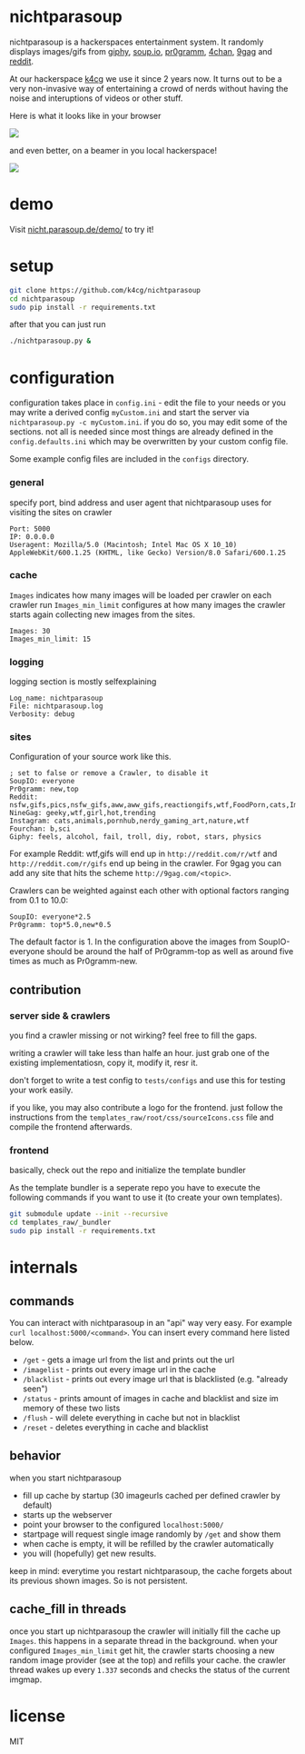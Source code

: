 # nichtparasoup

nichtparasoup is a hackerspaces entertainment system. It randomly
displays images/gifs from [giphy](http://giphy.com), [soup.io](http://soup.io),
[pr0gramm](http://pr0gramm.com), [4chan](http://4chan.org),
[9gag](http://9gag.com) and [reddit](http://reddit.com).

At our hackerspace [k4cg](http://k4cg.org) we
use it since 2 years now. It turns out to be a very non-invasive way of
entertaining a crowd of nerds without having the noise and interuptions of
videos or other stuff.

Here is what it looks like in your browser

<img src="https://github.com/k4cg/nichtparasoup/raw/master/screenshot.png">

and even better, on a beamer in you local hackerspace!

<img src="https://github.com/k4cg/nichtparasoup/raw/master/hackerspace.jpg">


# demo

Visit [nicht.parasoup.de/demo/](http://nicht.parasoup.de/demo/) to try it!

# setup

```bash
git clone https://github.com/k4cg/nichtparasoup
cd nichtparasoup
sudo pip install -r requirements.txt
```

after that you can just run

```bash
./nichtparasoup.py &
```

# configuration

configuration takes place in `config.ini` - edit the file to your needs or
you may write a derived config `myCustom.ini` and start the server via
`nichtparasoup.py -c myCustom.ini`. if you do so, you may edit some of the
sections. not all is needed since most things are already defined in the
`config.defaults.ini` which may be overwritten by your custom config file.

Some example config files are included in the `configs` directory.

### general

specify port, bind address and user agent that nichtparasoup uses for
visiting the sites on crawler

```
Port: 5000
IP: 0.0.0.0
Useragent: Mozilla/5.0 (Macintosh; Intel Mac OS X 10_10) AppleWebKit/600.1.25 (KHTML, like Gecko) Version/8.0 Safari/600.1.25
```

### cache

`Images` indicates how many images will be loaded per crawler on each crawler run
`Images_min_limit` configures at how many images the crawler starts again collecting new images from the sites.

```
Images: 30
Images_min_limit: 15
```

### logging

logging section is mostly selfexplaining

```
Log_name: nichtparasoup
File: nichtparasoup.log
Verbosity: debug
```

### sites

Configuration of your source work like this.

```
; set to false or remove a Crawler, to disable it
SoupIO: everyone
Pr0gramm: new,top
Reddit: nsfw,gifs,pics,nsfw_gifs,aww,aww_gifs,reactiongifs,wtf,FoodPorn,cats,ImGoingToHellForThis,EarthPorn,facepalm,fffffffuuuuuuuuuuuu,oddlysatisfying
NineGag: geeky,wtf,girl,hot,trending
Instagram: cats,animals,pornhub,nerdy_gaming_art,nature,wtf
Fourchan: b,sci
Giphy: feels, alcohol, fail, troll, diy, robot, stars, physics
```

For example Reddit: wtf,gifs will end up in `http://reddit.com/r/wtf` and
`http://reddit.com/r/gifs` end up being in the crawler. For 9gag you can
add any site that hits the scheme `http://9gag.com/<topic>`.

Crawlers can be weighted against each other with optional factors ranging
from 0.1 to 10.0:

```
SoupIO: everyone*2.5
Pr0gramm: top*5.0,new*0.5
```

The default factor is 1. In the configuration above the images from
SoupIO-everyone should be around the half of Pr0gramm-top as well as around
five times as much as Pr0gramm-new.

## contribution

### server side & crawlers

you find a crawler missing or not wirking? feel free to fill the gaps.

writing a crawler will take less than halfe an hour. just grab one of the
existing implementatiosn, copy it, modify it, resr it.

don't forget to write a test config to `tests/configs` and use this for
testing your work easily.

if you like, you may also contribute a logo for the frontend. just follow
the instructions from the `templates_raw/root/css/sourceIcons.css` file and
compile the frontend afterwards.

### frontend

basically, check out the repo and initialize the template bundler

As the template bundler is a seperate repo you have to execute the
following commands if you want to use it (to create your own templates).

```bash
git submodule update --init --recursive
cd templates_raw/_bundler
sudo pip install -r requirements.txt
```

# internals

## commands

You can interact with nichtparasoup in an "api" way very easy.
For example `curl localhost:5000/<command>`. You can insert every command here listed
below.

* `/get` - gets a image url from the list and prints out the url
* `/imagelist` - prints out every image url in the cache
* `/blacklist` - prints out every image url that is blacklisted (e.g. "already seen")
* `/status` - prints amount of images in cache and blacklist and size im memory of these two lists
* `/flush` - will delete everything in cache but not in blacklist
* `/reset` - deletes everything in cache and blacklist

## behavior

when you start nichtparasoup

* fill up cache by startup (30 imageurls cached per defined crawler by default)
* starts up the webserver
* point your browser to the configured `localhost:5000/`
* startpage will request single image randomly by `/get` and show them
* when cache is empty, it will be refilled by the crawler automatically
* you will (hopefully) get new results.

keep in mind: everytime you restart nichtparasoup, the cache forgets about its previous
shown images. So is not persistent.

## cache_fill in threads

once you start up nichtparasoup the crawler will initially fill the cache up
`Images`. this happens in a separate thread in the background. when your
configured `Images_min_limit` get hit, the crawler starts choosing
a new random image provider (see at the top) and refills your cache. the crawler
thread wakes up every `1.337` seconds and checks the status of the current imgmap.


# license

MIT
